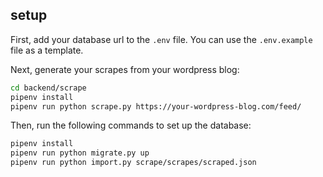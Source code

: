 ## setup

First, add your database url to the `.env` file. You can use the `.env.example` file as a template.

Next, generate your scrapes from your wordpress blog:

```bash
cd backend/scrape
pipenv install
pipenv run python scrape.py https://your-wordpress-blog.com/feed/
```

Then, run the following commands to set up the database:

```bash
pipenv install
pipenv run python migrate.py up
pipenv run python import.py scrape/scrapes/scraped.json
```
